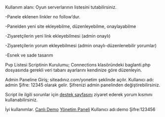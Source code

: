 Kullanım alanı: Oyun serverlarının listesini tutabilirsiniz.

-Panele eklenen linkler no follow’dur.

-Panelden yeni site ekleyebilme, düzenleyebilme, onaylayabilme

-Ziyaretçilerin yeni link ekleyebilmesi (admin onaylı)

-Ziyaretçilerin yorum ekleyebilmesi (admin onaylı-düzenlenebilir yorumlar)

-Esnek ve sade tasarım

Pvp Listesi Scriptinin Kurulumu; Connections klasöründeki baglanti.php dosyasında gerekli veri tabanı ayarlarını kendinize göre düzenleyin.

Admin Paneline Giriş; siteadınız.com/yonetim şeklinde açılır. Kullanıcı adı: admin Şifre: 12345 olarak gelir. Şifrenizi admin panelinden değiştirebilirsiniz.

Script ile ilgili sorunlar için <a href="https://okandiyebiri.com/pvp-listesi-scripti/">destek sayfasını</a> ziyaret ederek yorum kısmını kullanabilirsiniz.

İyi kullanımlar.
<a href="https://okandiyebiri.com/demolar/pvp" title="ücretsiz script" alt="ücretsiz script">Canlı Demo</a>
<a href="https://okandiyebiri.com/demolar/pvp/yonetim" title="ücretsiz script" alt="ücretsiz script">Yönetim Paneli</a>
Kullanıcı adı:demo
Şifre:123456

